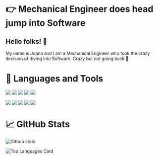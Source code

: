 # :point_right: Mechanical Engineer does head jump into Software

## Hello folks! 👋
My name is Joana and I am a Mechanical Engineer who took the crazy decision of diving into Software.
Crazy but not going back :muscle:

# :wrench: Languages and Tools
![](https://img.shields.io/badge/OS-Linux-informational?style=for-the-badge&logo=Linux&logoColor=black&color=orange)
![](https://img.shields.io/badge/Shell-Bash-informational?style=for-the-badge&logo=GNU-Bash&logoColor=black&color=orange)
![](https://img.shields.io/badge/Shell-Zsh-informational?style=for-the-badge&logo=GNU-Bash&logoColor=black&color=orange)
![](https://img.shields.io/badge/Editor-VSCode-informational?style=for-the-badge&logo=Visual-Studio-Code&logoColor=black&color=orange)
![](https://img.shields.io/badge/Framework-ROS-informational?style=for-the-badge&logo=ROS&logoColor=black&color=orange)

![](https://img.shields.io/badge/-C++-informational?style=for-the-badge&logo='C++'&logoColor=black&color=orange)
![](https://img.shields.io/badge/-C-informational?style=for-the-badge&logo=C&logoColor=black&color=orange)
![](https://img.shields.io/badge/-Python-informational?style=for-the-badge&logo=Python&logoColor=black&color=orange)
![](https://img.shields.io/badge/-JavaScript-informational?style=for-the-badge&logo=JavaScript&logoColor=black&color=orange)
![](https://img.shields.io/badge/-TypeSscript-informational?style=for-the-badge&logo=TypeScript&logoColor=black&color=orange)

# :chart_with_upwards_trend: GitHub Stats
![Github stats](https://github-readme-stats.vercel.app/api?username=JoanaMota&theme=darcula&show_icons=true&count_private=true)

![Top Languages Card](https://github-readme-stats.vercel.app/api/top-langs/?username=JoanaMota&layout=compact&theme=darcula)

